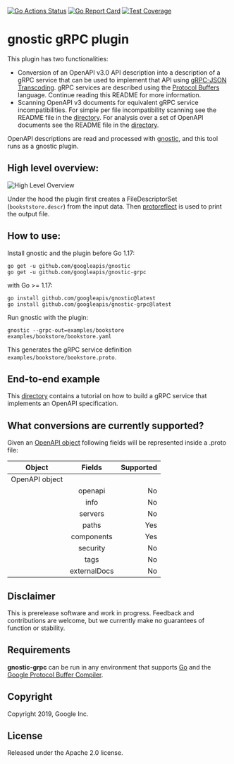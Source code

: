 [![Go Actions Status](https://github.com/google/gnostic-grpc/workflows/Go/badge.svg)](https://github.com/google/gnostic-grpc/actions)
[![Go Report Card](https://goreportcard.com/badge/github.com/google/gnostic-grpc)](https://goreportcard.com/report/github.com/google/gnostic-grpc)
[![Test Coverage](https://codecov.io/gh/google/gnostic-grpc/branch/master/graph/badge.svg)](https://codecov.io/gh/google)

# gnostic gRPC plugin

This plugin has two functionalities:
- Conversion of an OpenAPI v3.0 API description into a description of a gRPC
service that can be used to implement that API using [gRPC-JSON Transcoding](https://www.envoyproxy.io/docs/envoy/latest/configuration/http/http_filters/grpc_json_transcoder_filter). 
gRPC services are described using the [Protocol Buffers](https://developers.google.com/protocol-buffers/) language.
Continue reading this README for more information.
- Scanning OpenAPI v3 documents for equivalent gRPC service incompatibilities. For simple per file incompatibility scanning see the README file in the [directory](https://github.com/google/gnostic-grpc/tree/master/incompatibility). For analysis over a set of OpenAPI documents see the README file in the [directory](https://github.com/google/gnostic-grpc/tree/master/analysis).

OpenAPI descriptions are read and processed with
[gnostic](https://github.com/google/gnostic), and this tool runs as a
gnostic plugin.

## High level overview:
![High Level Overview](https://raw.githubusercontent.com/google/gnostic-grpc/master/examples/images/high-level-overview.png "High Level Overview")

Under the hood the plugin first creates a FileDescriptorSet (`bookststore.descr`) from the input
data. Then [protoreflect](https://github.com/jhump/protoreflect/) is used to print the output file. 

## How to use: 
Install gnostic and the plugin before Go 1.17:

    go get -u github.com/googleapis/gnostic
    go get -u github.com/googleapis/gnostic-grpc
    

with Go >= 1.17:

    go install github.com/googleapis/gnostic@latest
    go install github.com/googleapis/gnostic-grpc@latest

Run gnostic with the plugin:

    gnostic --grpc-out=examples/bookstore examples/bookstore/bookstore.yaml

This generates the gRPC service definition `examples/bookstore/bookstore.proto`.

## End-to-end example
This [directory](https://github.com/google/gnostic-grpc/tree/master/examples/end-to-end) contains a tutorial on how to build a gRPC service that implements an OpenAPI specification.

## What conversions are currently supported?

Given an [OpenAPI object](https://swagger.io/specification/#oasObject) following fields will be represented inside a
 .proto file:

| Object        | Fields        | Supported  |
| ------------- |:-------------:| -----:|
| OpenAPI object|               |       |
|               | openapi       |    No |
|               | info          |    No |
|               | servers       |    No |
|               | paths         |   Yes |
|               | components    |   Yes |
|               | security      |    No |
|               | tags          |    No |
|               | externalDocs  |    No |


## Disclaimer

This is prerelease software and work in progress. Feedback and
contributions are welcome, but we currently make no guarantees of
function or stability.

## Requirements

**gnostic-grpc** can be run in any environment that supports [Go](http://golang.org)
and the [Google Protocol Buffer Compiler](https://github.com/google/protobuf).

## Copyright

Copyright 2019, Google Inc.

## License

Released under the Apache 2.0 license.

